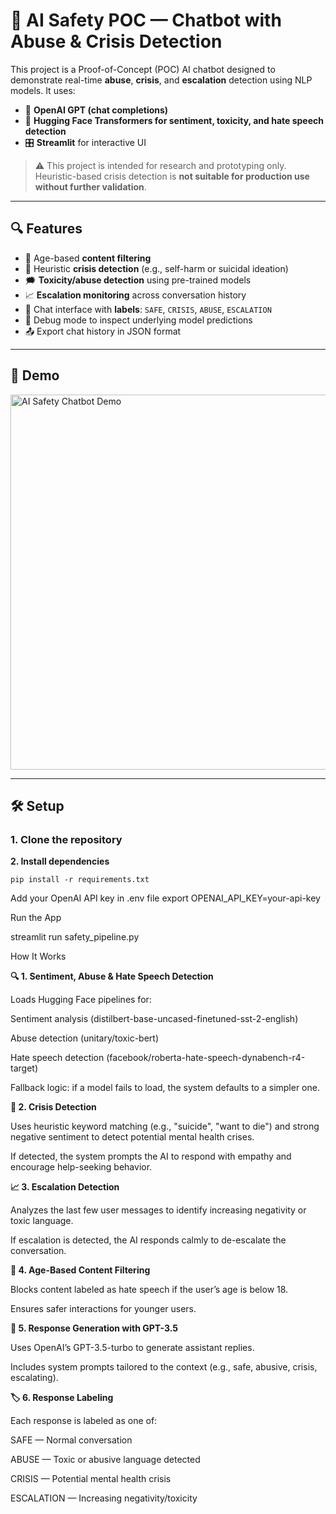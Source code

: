 # 🤖 AI Safety POC — Chatbot with Abuse & Crisis Detection

This project is a Proof-of-Concept (POC) AI chatbot designed to demonstrate real-time **abuse**, **crisis**, and **escalation** detection using NLP models. It uses:

- 🧠 **OpenAI GPT (chat completions)**  
- 🤗 **Hugging Face Transformers for sentiment, toxicity, and hate speech detection**  
- 🎛️ **Streamlit** for interactive UI

> ⚠️ This project is intended for research and prototyping only. Heuristic-based crisis detection is **not suitable for production use without further validation**.

---

## 🔍 Features

- 🔐 Age-based **content filtering**
- 🚨 Heuristic **crisis detection** (e.g., self-harm or suicidal ideation)
- 🗯️ **Toxicity/abuse detection** using pre-trained models
- 📈 **Escalation monitoring** across conversation history
- 💬 Chat interface with **labels**: `SAFE`, `CRISIS`, `ABUSE`, `ESCALATION`
- 🧪 Debug mode to inspect underlying model predictions
- 📤 Export chat history in JSON format

---

## 📸 Demo

<img src="https://user-images.githubusercontent.com/your-screenshot-url" width="600" alt="AI Safety Chatbot Demo" />

---

## 🛠️ Setup

### 1. Clone the repository

**2. Install dependencies**

    pip install -r requirements.txt

Add your OpenAI API key in .env file
export OPENAI_API_KEY=your-api-key

Run the App

streamlit run safety_pipeline.py


How It Works

**🔍 1. Sentiment, Abuse & Hate Speech Detection**

Loads Hugging Face pipelines for:

Sentiment analysis (distilbert-base-uncased-finetuned-sst-2-english)

Abuse detection (unitary/toxic-bert)

Hate speech detection (facebook/roberta-hate-speech-dynabench-r4-target)

Fallback logic: if a model fails to load, the system defaults to a simpler one.

**🚨 2. Crisis Detection**

Uses heuristic keyword matching (e.g., "suicide", "want to die") and strong negative sentiment to detect potential mental health crises.

If detected, the system prompts the AI to respond with empathy and encourage help-seeking behavior.

**📈 3. Escalation Detection**

Analyzes the last few user messages to identify increasing negativity or toxic language.

If escalation is detected, the AI responds calmly to de-escalate the conversation.

**🔞 4. Age-Based Content Filtering**

Blocks content labeled as hate speech if the user’s age is below 18.

Ensures safer interactions for younger users.

**🤖 5. Response Generation with GPT-3.5**

Uses OpenAI’s GPT-3.5-turbo to generate assistant replies.

Includes system prompts tailored to the context (e.g., safe, abusive, crisis, escalating).

**🏷️ 6. Response Labeling**

Each response is labeled as one of:

SAFE — Normal conversation

ABUSE — Toxic or abusive language detected

CRISIS — Potential mental health crisis

ESCALATION — Increasing negativity/toxicity

